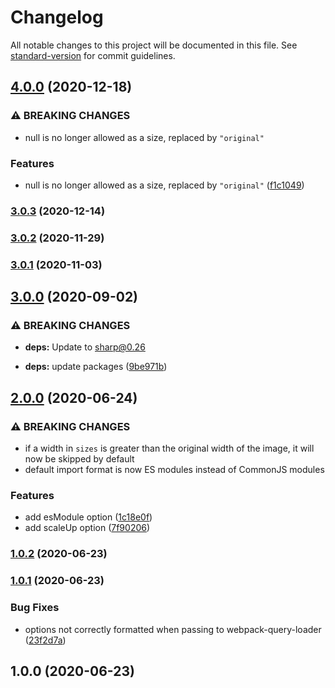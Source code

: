 # Changelog

All notable changes to this project will be documented in this file. See [standard-version](https://github.com/conventional-changelog/standard-version) for commit guidelines.

## [4.0.0](https://github.com/Calvin-LL/webpack-image-srcset-loader/compare/v3.0.3...v4.0.0) (2020-12-18)


### ⚠ BREAKING CHANGES

* null is no longer allowed as a size, replaced by `"original"`

### Features

* null is no longer allowed as a size, replaced by `"original"` ([f1c1049](https://github.com/Calvin-LL/webpack-image-srcset-loader/commit/f1c10498093c0fd6ae3594002a0b0dafa7dbc535))

### [3.0.3](https://github.com/Calvin-LL/webpack-image-srcset-loader/compare/v3.0.2...v3.0.3) (2020-12-14)

### [3.0.2](https://github.com/Calvin-LL/webpack-image-srcset-loader/compare/v3.0.1...v3.0.2) (2020-11-29)

### [3.0.1](https://github.com/Calvin-LL/webpack-image-srcset-loader/compare/v3.0.0...v3.0.1) (2020-11-03)

## [3.0.0](https://github.com/Calvin-LL/webpack-image-srcset-loader/compare/v2.0.0...v3.0.0) (2020-09-02)

### ⚠ BREAKING CHANGES

- **deps:** Update to [sharp@0.26](https://sharp.pixelplumbing.com/changelog#v026---zoom)

- **deps:** update packages ([9be971b](https://github.com/Calvin-LL/webpack-image-srcset-loader/commit/9be971bd78ad1063f033f297a75d59e3f2bb37c4))

## [2.0.0](https://github.com/Calvin-LL/webpack-image-srcset-loader/compare/v1.0.2...v2.0.0) (2020-06-24)

### ⚠ BREAKING CHANGES

- if a width in `sizes` is greater than the original width of the image, it will now
  be skipped by default
- default import format is now ES modules instead of CommonJS modules

### Features

- add esModule option ([1c18e0f](https://github.com/Calvin-LL/webpack-image-srcset-loader/commit/1c18e0f18bcfa33b58025c092720c02e36fa26d2))
- add scaleUp option ([7f90206](https://github.com/Calvin-LL/webpack-image-srcset-loader/commit/7f90206a743f0b3436b223d77d6422fd7ac26161))

### [1.0.2](https://github.com/Calvin-LL/webpack-image-srcset-loader/compare/v1.0.1...v1.0.2) (2020-06-23)

### [1.0.1](https://github.com/Calvin-LL/webpack-image-srcset-loader/compare/v1.0.0...v1.0.1) (2020-06-23)

### Bug Fixes

- options not correctly formatted when passing to webpack-query-loader ([23f2d7a](https://github.com/Calvin-LL/webpack-image-srcset-loader/commit/23f2d7ad974a09d521f6abdaeb1c171cad07fad8))

## 1.0.0 (2020-06-23)
